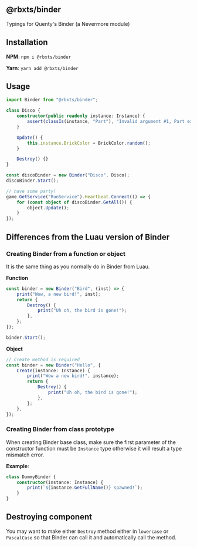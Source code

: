 ## @rbxts/binder

Typings for Quenty's Binder (a Nevermore module)

## Installation

**NPM**:
`npm i @rbxts/binder`

**Yarn**:
`yarn add @rbxts/binder`

## Usage

```ts
import Binder from "@rbxts/binder";

class Disco {
	constructor(public readonly instance: Instance) {
		assert(classIs(instance, "Part"), "Invalid argument #1, Part expected");
	}

	Update() {
		this.instance.BrickColor = BrickColor.random();
	}

	Destroy() {}
}

const discoBinder = new Binder("Disco", Disco);
discoBinder.Start();

// have some party!
game.GetService("RunService").Heartbeat.Connect(() => {
	for (const object of discoBinder.GetAll()) {
		object.Update();
	}
});
```

## Differences from the Luau version of Binder

### Creating Binder from a function or object

It is the same thing as you normally do in Binder from Luau.

**Function**
```ts
const binder = new Binder("Bird", (inst) => {
    print("Wow, a new bird!", inst);
    return {
        Destroy() {
     	    print("Uh oh, the bird is gone!");
        },
    };
});

binder.Start();
```

**Object**
```ts
// Create method is required
const binder = new Binder("Hello", {
    Create(instance: Instance) {
        print("Wow a new bird!", instance);
        return {
            Destroy() {
                print("Uh oh, the bird is gone!");
            },
        };
    },
});
```

### Creating Binder from class prototype

When creating Binder base class, make sure the first parameter
of the constructor function must be `Instance` type otherwise it will
result a type mismatch error.

**Example**:
```ts
class DummyBinder {
	constructor(instance: Instance) {
		print(`${instance.GetFullName()} spawned!`);
	}
}
```

## Destroying component

You may want to make either `Destroy` method either in `lowercase` or `PascalCase`
so that Binder can call it and automatically call the method.
